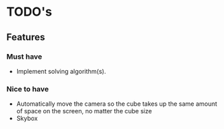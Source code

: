 # TODO's

## Features
### Must have
- Implement solving algorithm(s).

### Nice to have
- Automatically move the camera so the cube takes up the same amount of space on the screen, no matter the cube size
- Skybox
